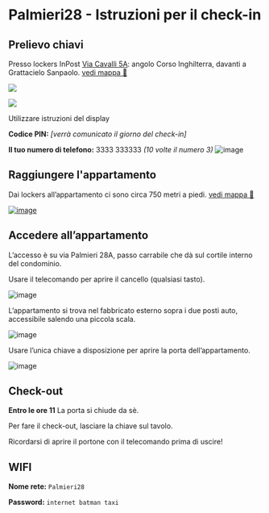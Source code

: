 # Palmieri28 - Istruzioni per il check-in

## Prelievo chiavi
Presso lockers InPost 
[Via Cavalli 5A](https://goo.gl/maps/Kx6Xvd33TvBxjkmx7): angolo Corso Inghilterra, davanti a Grattacielo Sanpaolo. [vedi mappa 🔗](https://goo.gl/maps/Kx6Xvd33TvBxjkmx7)


[![](https://user-images.githubusercontent.com/3280300/69881279-9f41eb00-1320-11ea-8dfe-63b9b835f0c9.png)](https://goo.gl/maps/Kx6Xvd33TvBxjkmx7)


[![](https://user-images.githubusercontent.com/3280300/69876561-04431400-1314-11ea-9526-9b215a77b8b2.png)](https://goo.gl/maps/Kx6Xvd33TvBxjkmx7)

Utilizzare istruzioni del display

__Codice PIN:__  _[verrà comunicato il giorno del check-in]_

__Il tuo numero di telefono:__ 3333 333333 _(10 volte il numero 3)_
![image](https://user-images.githubusercontent.com/3280300/74534260-71fff300-4f87-11ea-8e2e-b9fa4b2c7ee7.png)


## Raggiungere l'appartamento
Dai lockers all’appartamento ci sono circa 750 metri a piedi. [vedi mappa 🔗](https://maps.app.goo.gl/ZSp5a5H81cP9yqfm8)

[![image](https://user-images.githubusercontent.com/3280300/69880503-2b9ede80-131e-11ea-95d0-cb6ed9889964.png)](https://maps.app.goo.gl/ZSp5a5H81cP9yqfm8)

## Accedere all’appartamento

L’accesso è su via Palmieri 28A, passo carrabile che dà sul cortile interno del condominio.

Usare il telecomando per aprire il cancello (qualsiasi tasto).

![image](https://user-images.githubusercontent.com/3280300/74534506-fc485700-4f87-11ea-8ef8-c999ad56f7d3.png)

L’appartamento si trova nel fabbricato esterno sopra i due posti auto, accessibile salendo una piccola scala.

![image](https://user-images.githubusercontent.com/3280300/74534576-21d56080-4f88-11ea-9210-152300b60daa.png)

Usare l’unica chiave a disposizione per aprire la porta dell’appartamento.

![image](https://user-images.githubusercontent.com/3280300/74534593-28fc6e80-4f88-11ea-97c7-d6e4878583eb.png)

## Check-out
__Entro le ore 11__
La porta si chiude da sè.

Per fare il check-out, lasciare la chiave sul tavolo.

Ricordarsi di aprire il portone con il telecomando prima di uscire!

## WIFI
__Nome rete:__ `Palmieri28`

__Password:__ `internet batman taxi`
